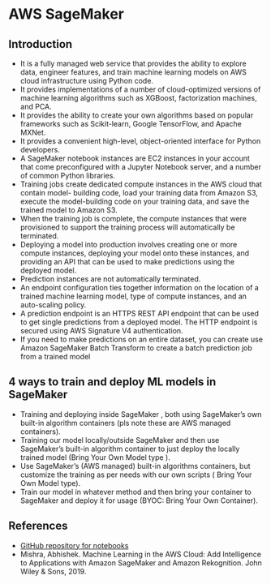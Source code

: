 # AWS SageMaker

## Introduction
- It is a fully managed web service that provides the ability to explore data, engineer features, and train machine learning models on AWS cloud infrastructure using Python code.
- It provides implementations of a number of cloud-optimized versions of machine learning algorithms such as XGBoost, factorization machines, and PCA.
- It provides the ability to create your own algorithms based on popular frameworks such as Scikit-learn, Google TensorFlow, and Apache MXNet.
- It provides a convenient high-level, object-oriented interface for Python developers.
- A SageMaker notebook instances are EC2 instances in your account that come preconfigured with a Jupyter Notebook server, and a number of common Python libraries.
- Training jobs create dedicated compute instances in the AWS cloud that contain model- building code, load your training data from Amazon S3, execute the model-building code on your training data, and save the trained model to Amazon S3.
- When the training job is complete, the compute instances that were provisioned to support the training process will automatically be terminated.
- Deploying a model into production involves creating one or more compute instances, deploying your model onto these instances, and providing an API that can be used to make predictions using the deployed model.
- Prediction instances are not automatically terminated.
- An endpoint configuration ties together information on the location of a trained machine
learning model, type of compute instances, and an auto-scaling policy.
- A prediction endpoint is an HTTPS REST API endpoint that can be used to get single predictions from a deployed model. The HTTP endpoint is secured using AWS Signature V4 authentication.
- If you need to make predictions on an entire dataset, you can create use Amazon SageMaker Batch Transform to create a batch prediction job from a trained model

## 4 ways to train and deploy ML models in SageMaker
  - Training and deploying inside SageMaker , both using SageMaker’s own built-in algorithm containers (pls note these are AWS managed containers).
  - Training our model locally/outside SageMaker and then use SageMaker’s built-in algorithm container to just deploy the locally trained model (Bring Your Own Model type ).
  - Use SageMaker’s (AWS managed) built-in algorithms containers, but customize the training as per needs with our own scripts ( Bring Your Own Model type).
  - Train our model in whatever method and then bring your container to SageMaker and deploy it for usage (BYOC: Bring Your Own Container).

## References
- [GitHub repository for notebooks](https://github.com/asmtechnology/awsmlbook-chapter16)
- Mishra, Abhishek. Machine Learning in the AWS Cloud: Add Intelligence to Applications with Amazon SageMaker and Amazon Rekognition. John Wiley & Sons, 2019.
